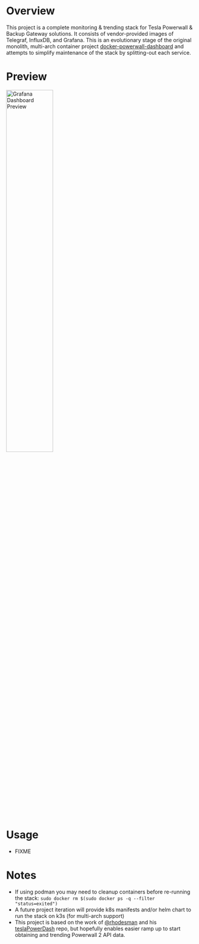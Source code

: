 # Overview

This project is a complete monitoring & trending stack for Tesla Powerwall & Backup Gateway solutions. It consists of vendor-provided images of Telegraf, InfluxDB, and Grafana. This is an evolutionary stage of the original monolith, multi-arch container project [docker-powerwall-dashboard](https://github.com/liveaverage/docker-powerwall-dashboard) and attempts to simplify maintenance of the stack by splitting-out each service.

# Preview

<a href="https://i.imgur.com/GtP725k.png" ><img src="https://i.imgur.com/GtP725k.png" alt="Grafana Dashboard Preview" width="50%"/></a>

# Usage

- FIXME

# Notes

- If using podman you may need to cleanup containers before re-running the stack: `sudo docker rm $(sudo docker ps -q --filter "status=exited")`
- A future project iteration will provide k8s manifests and/or helm chart to run the stack on k3s (for multi-arch support)
- This project is based on the work of [@rhodesman](https://github.com/rhodesman) and his [teslaPowerDash](https://github.com/rhodesman/teslaPowerDash) repo, but hopefully enables easier ramp up to start obtaining and trending Powerwall 2 API data. 